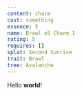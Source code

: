 ```yaml
---
content: charm
cost: something
essence: 5
name: Brawl e5 Charm 1
rating: 5
requires: []
splat: Second Sunrise
trait: Brawl
tree: Avalanche
---
```


Hello **world**!

